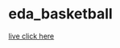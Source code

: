 # eda_basketball

[live click here](https://share.streamlit.io/ahmedshahriar/eda_basketball/main/eda_basketball.py)
